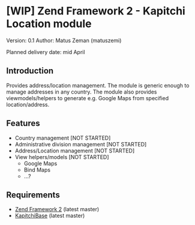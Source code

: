 [WIP] Zend Framework 2 - Kapitchi Location module
=================================================
Version: 0.1
Author:  Matus Zeman (matuszemi)

Planned delivery date: mid April

Introduction
------------
Provides address/location management. The module is generic enough to manage addresses in any country.
The module also provides viewmodels/helpers to generate e.g. Google Maps from specified location/address. 

Features
--------
* Country management [NOT STARTED]
* Administrative division management [NOT STARTED]
* Address/Location management [NOT STARTED]
* View helpers/models [NOT STARTED]
  * Google Maps
  * Bind Maps
  * ...?        

Requirements
------------

* [Zend Framework 2](https://github.com/zendframework/zf2) (latest master)
* [KapitchiBase](https://github.com/matuszemi/KapitchiBase) (latest master)

